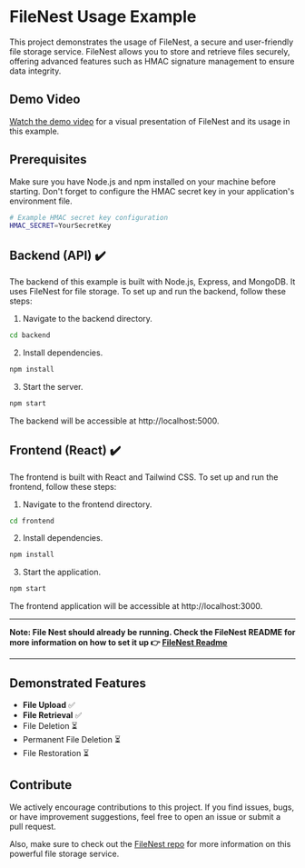 # FileNest Usage Example

This project demonstrates the usage of FileNest, a secure and user-friendly file storage service. FileNest allows you to store and retrieve files securely, offering advanced features such as HMAC signature management to ensure data integrity.

## Demo Video

[Watch the demo video](https://www.youtube.com/@raoufcode) for a visual presentation of FileNest and its usage in this example.

## Prerequisites

Make sure you have Node.js and npm installed on your machine before starting. Don't forget to configure the HMAC secret key in your application's environment file.

```bash
# Example HMAC secret key configuration
HMAC_SECRET=YourSecretKey
```

## Backend (API) ✔️

The backend of this example is built with Node.js, Express, and MongoDB. It uses FileNest for file storage. To set up and run the backend, follow these steps:

1. Navigate to the backend directory.

```bash
cd backend
```

2. Install dependencies.

```bash
npm install
```

3. Start the server.

```bash
npm start
```

The backend will be accessible at http://localhost:5000.

## Frontend (React) ✔️

The frontend is built with React and Tailwind CSS. To set up and run the frontend, follow these steps:

1. Navigate to the frontend directory.

```bash
cd frontend
```

2. Install dependencies.

```bash
npm install
```

3. Start the application.

```bash
npm start
```

The frontend application will be accessible at http://localhost:3000.

---

**Note: File Nest should already be running. Check the FileNest README for more information on how to set it up 👉 [FileNest Readme](https://github.com/fless-lab/file-nest/blob/master/README.md)**

---

## Demonstrated Features

- **File Upload** ✅
- **File Retrieval** ✅
- File Deletion ⏳
- Permanent File Deletion ⏳
- File Restoration ⏳

## Contribute

We actively encourage contributions to this project. If you find issues, bugs, or have improvement suggestions, feel free to open an issue or submit a pull request.

Also, make sure to check out the [FileNest repo](https://github.com/fless-lab/file-nest.git) for more information on this powerful file storage service.